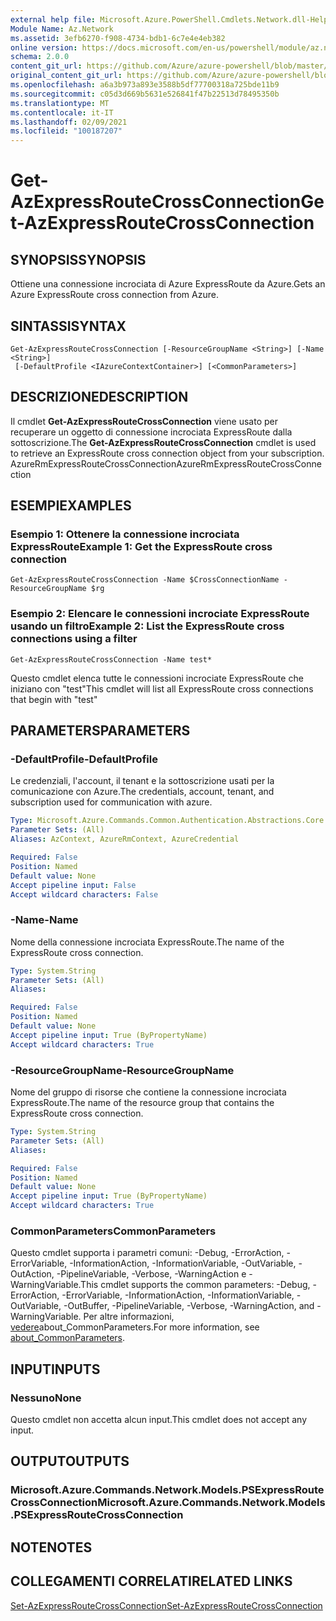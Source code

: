 ```yaml
---
external help file: Microsoft.Azure.PowerShell.Cmdlets.Network.dll-Help.xml
Module Name: Az.Network
ms.assetid: 3efb6270-f908-4734-bdb1-6c7e4e4eb382
online version: https://docs.microsoft.com/en-us/powershell/module/az.network/get-azexpressroutecrossconnection
schema: 2.0.0
content_git_url: https://github.com/Azure/azure-powershell/blob/master/src/Network/Network/help/Get-AzExpressRouteCrossConnection.md
original_content_git_url: https://github.com/Azure/azure-powershell/blob/master/src/Network/Network/help/Get-AzExpressRouteCrossConnection.md
ms.openlocfilehash: a6a3b973a893e3588b5df77700318a725bde11b9
ms.sourcegitcommit: c05d3d669b5631e526841f47b22513d78495350b
ms.translationtype: MT
ms.contentlocale: it-IT
ms.lasthandoff: 02/09/2021
ms.locfileid: "100187207"
---
```

# <span data-ttu-id="c2c07-101">Get-AzExpressRouteCrossConnection</span><span class="sxs-lookup"><span data-stu-id="c2c07-101">Get-AzExpressRouteCrossConnection</span></span>

## <span data-ttu-id="c2c07-102">SYNOPSIS</span><span class="sxs-lookup"><span data-stu-id="c2c07-102">SYNOPSIS</span></span>
<span data-ttu-id="c2c07-103">Ottiene una connessione incrociata di Azure ExpressRoute da Azure.</span><span class="sxs-lookup"><span data-stu-id="c2c07-103">Gets an Azure ExpressRoute cross connection from Azure.</span></span>

## <span data-ttu-id="c2c07-104">SINTASSI</span><span class="sxs-lookup"><span data-stu-id="c2c07-104">SYNTAX</span></span>

```
Get-AzExpressRouteCrossConnection [-ResourceGroupName <String>] [-Name <String>]
 [-DefaultProfile <IAzureContextContainer>] [<CommonParameters>]
```

## <span data-ttu-id="c2c07-105">DESCRIZIONE</span><span class="sxs-lookup"><span data-stu-id="c2c07-105">DESCRIPTION</span></span>
<span data-ttu-id="c2c07-106">Il cmdlet **Get-AzExpressRouteCrossConnection** viene usato per recuperare un oggetto di connessione incrociata ExpressRoute dalla sottoscrizione.</span><span class="sxs-lookup"><span data-stu-id="c2c07-106">The **Get-AzExpressRouteCrossConnection** cmdlet is used to retrieve an ExpressRoute cross connection object from your subscription.</span></span>
<span data-ttu-id="c2c07-107">AzureRmExpressRouteCrossConnection</span><span class="sxs-lookup"><span data-stu-id="c2c07-107">AzureRmExpressRouteCrossConnection</span></span>

## <span data-ttu-id="c2c07-108">ESEMPI</span><span class="sxs-lookup"><span data-stu-id="c2c07-108">EXAMPLES</span></span>

### <span data-ttu-id="c2c07-109">Esempio 1: Ottenere la connessione incrociata ExpressRoute</span><span class="sxs-lookup"><span data-stu-id="c2c07-109">Example 1: Get the ExpressRoute cross connection</span></span>
```
Get-AzExpressRouteCrossConnection -Name $CrossConnectionName -ResourceGroupName $rg
```

### <span data-ttu-id="c2c07-110">Esempio 2: Elencare le connessioni incrociate ExpressRoute usando un filtro</span><span class="sxs-lookup"><span data-stu-id="c2c07-110">Example 2: List the ExpressRoute cross connections using a filter</span></span>
```
Get-AzExpressRouteCrossConnection -Name test*
```

<span data-ttu-id="c2c07-111">Questo cmdlet elenca tutte le connessioni incrociate ExpressRoute che iniziano con "test"</span><span class="sxs-lookup"><span data-stu-id="c2c07-111">This cmdlet will list all ExpressRoute cross connections that begin with "test"</span></span>

## <span data-ttu-id="c2c07-112">PARAMETERS</span><span class="sxs-lookup"><span data-stu-id="c2c07-112">PARAMETERS</span></span>

### <span data-ttu-id="c2c07-113">-DefaultProfile</span><span class="sxs-lookup"><span data-stu-id="c2c07-113">-DefaultProfile</span></span>
<span data-ttu-id="c2c07-114">Le credenziali, l'account, il tenant e la sottoscrizione usati per la comunicazione con Azure.</span><span class="sxs-lookup"><span data-stu-id="c2c07-114">The credentials, account, tenant, and subscription used for communication with azure.</span></span>

```yaml
Type: Microsoft.Azure.Commands.Common.Authentication.Abstractions.Core.IAzureContextContainer
Parameter Sets: (All)
Aliases: AzContext, AzureRmContext, AzureCredential

Required: False
Position: Named
Default value: None
Accept pipeline input: False
Accept wildcard characters: False
```

### <span data-ttu-id="c2c07-115">-Name</span><span class="sxs-lookup"><span data-stu-id="c2c07-115">-Name</span></span>
<span data-ttu-id="c2c07-116">Nome della connessione incrociata ExpressRoute.</span><span class="sxs-lookup"><span data-stu-id="c2c07-116">The name of the ExpressRoute cross connection.</span></span>

```yaml
Type: System.String
Parameter Sets: (All)
Aliases:

Required: False
Position: Named
Default value: None
Accept pipeline input: True (ByPropertyName)
Accept wildcard characters: True
```

### <span data-ttu-id="c2c07-117">-ResourceGroupName</span><span class="sxs-lookup"><span data-stu-id="c2c07-117">-ResourceGroupName</span></span>
<span data-ttu-id="c2c07-118">Nome del gruppo di risorse che contiene la connessione incrociata ExpressRoute.</span><span class="sxs-lookup"><span data-stu-id="c2c07-118">The name of the resource group that contains the ExpressRoute cross connection.</span></span>

```yaml
Type: System.String
Parameter Sets: (All)
Aliases:

Required: False
Position: Named
Default value: None
Accept pipeline input: True (ByPropertyName)
Accept wildcard characters: True
```

### <span data-ttu-id="c2c07-119">CommonParameters</span><span class="sxs-lookup"><span data-stu-id="c2c07-119">CommonParameters</span></span>
<span data-ttu-id="c2c07-120">Questo cmdlet supporta i parametri comuni: -Debug, -ErrorAction, -ErrorVariable, -InformationAction, -InformationVariable, -OutVariable, -OutAction, -PipelineVariable, -Verbose, -WarningAction e -WarningVariable.</span><span class="sxs-lookup"><span data-stu-id="c2c07-120">This cmdlet supports the common parameters: -Debug, -ErrorAction, -ErrorVariable, -InformationAction, -InformationVariable, -OutVariable, -OutBuffer, -PipelineVariable, -Verbose, -WarningAction, and -WarningVariable.</span></span> <span data-ttu-id="c2c07-121">Per altre informazioni, [vedere](http://go.microsoft.com/fwlink/?LinkID=113216)about_CommonParameters.</span><span class="sxs-lookup"><span data-stu-id="c2c07-121">For more information, see [about_CommonParameters](http://go.microsoft.com/fwlink/?LinkID=113216).</span></span>

## <span data-ttu-id="c2c07-122">INPUT</span><span class="sxs-lookup"><span data-stu-id="c2c07-122">INPUTS</span></span>

### <span data-ttu-id="c2c07-123">Nessuno</span><span class="sxs-lookup"><span data-stu-id="c2c07-123">None</span></span>
<span data-ttu-id="c2c07-124">Questo cmdlet non accetta alcun input.</span><span class="sxs-lookup"><span data-stu-id="c2c07-124">This cmdlet does not accept any input.</span></span>

## <span data-ttu-id="c2c07-125">OUTPUT</span><span class="sxs-lookup"><span data-stu-id="c2c07-125">OUTPUTS</span></span>

### <span data-ttu-id="c2c07-126">Microsoft.Azure.Commands.Network.Models.PSExpressRouteCrossConnection</span><span class="sxs-lookup"><span data-stu-id="c2c07-126">Microsoft.Azure.Commands.Network.Models.PSExpressRouteCrossConnection</span></span>

## <span data-ttu-id="c2c07-127">NOTE</span><span class="sxs-lookup"><span data-stu-id="c2c07-127">NOTES</span></span>

## <span data-ttu-id="c2c07-128">COLLEGAMENTI CORRELATI</span><span class="sxs-lookup"><span data-stu-id="c2c07-128">RELATED LINKS</span></span>

[<span data-ttu-id="c2c07-129">Set-AzExpressRouteCrossConnection</span><span class="sxs-lookup"><span data-stu-id="c2c07-129">Set-AzExpressRouteCrossConnection</span></span>](Set-AzExpressRouteCrossConnection.md)